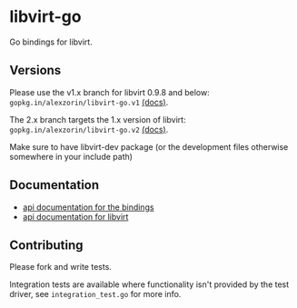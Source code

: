 libvirt-go
============

Go bindings for libvirt.

Versions
--------------
Please use the v1.x branch for libvirt 0.9.8 and below: `gopkg.in/alexzorin/libvirt-go.v1` [(docs)](http://gopkg.in/alexzorin/libvirt-go.v1).

The 2.x branch targets the 1.x version of libvirt: `gopkg.in/alexzorin/libvirt-go.v2` [(docs)](http://gopkg.in/alexzorin/libvirt-go.v2).

Make sure to have libvirt-dev package (or the development files otherwise somewhere in your include path)

Documentation
--------------

* [api documentation for the bindings](http://godoc.org/github.com/alexzorin/libvirt-go)
* [api documentation for libvirt](http://libvirt.org/html/libvirt-libvirt.html)

Contributing
-------------

Please fork and write tests.

Integration tests are available where functionality isn't provided by the test driver, see `integration_test.go` for more info.

